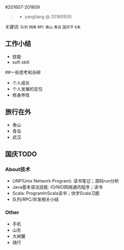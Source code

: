 #201607-201609

>* yangliang @ 20160930

关键词: `队列` `网络` `RPC` `泰山` `青岛` `国庆节` `Q末`


## 工作小结
* 技能
* soft skill


##一些思考和杂碎
* 个人成长
* 个人发展的定位
* 修身养性


## 旅行在外
* 泰山
* 青岛
* 武汉


## 国庆TODO
### About技术
* UNP(Unix Network Program): 读书笔记；源码run分析
* Java基本语法技能: IO/NIO网络通讯程序；读书
* Scala: ProgramInScala读书；快学Scala习题
* 队列/RPC/并发相关小结

### Other
* 手机
* 山东
* 大闸蟹
* 骑行